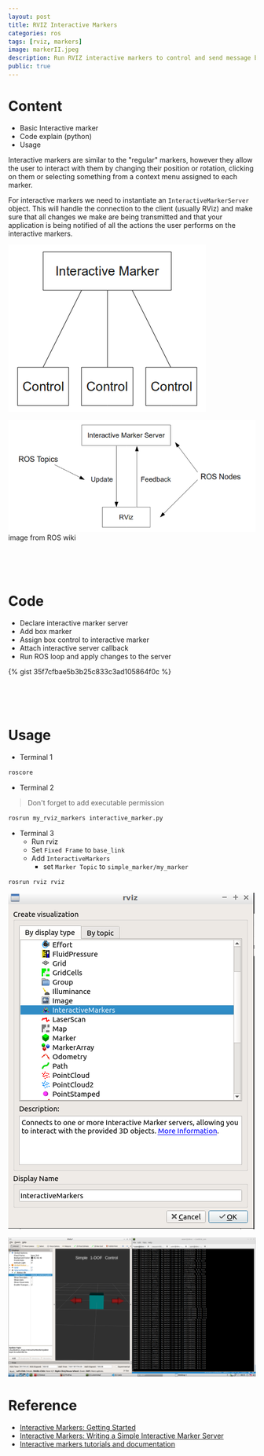 ```yaml
---
layout: post
title: RVIZ Interactive Markers
categories: ros
tags: [rviz, markers]
image: markerII.jpeg
description: Run RVIZ interactive markers to control and send message back from rviz control to your robots
public: true
---
```

# Content
- Basic Interactive marker
- Code explain (python)
- Usage
  
Interactive markers are similar to the "regular" markers, however they allow the user to interact with them by changing their position or rotation, clicking on them or selecting something from a context menu assigned to each marker.

For interactive markers we need to instantiate an `InteractiveMarkerServer` object. This will handle the connection to the client (usually RViz) and make sure that all changes we make are being transmitted and that your application is being notified of all the actions the user performs on the interactive markers. 

![](/images/2019-06-22-14-29-40.png)

![](/images/2019-06-21-18-54-21.png)
image from ROS wiki

&nbsp;  
&nbsp;  
&nbsp;  
# Code
- Declare interactive marker server
- Add box marker
- Assign box control to interactive marker
- Attach interactive server callback
- Run ROS loop and apply changes to the server  

{% gist 35f7cfbae5b3b25c833c3ad105864f0c %}


&nbsp;  
&nbsp;  
&nbsp;  
# Usage
- Terminal 1

```bash
roscore
```

- Terminal 2
> Don't forget to add executable permission
```bash
rosrun my_rviz_markers interactive_marker.py
```

- Terminal 3
  - Run rviz
  - Set `Fixed Frame` to `base_link`
  - Add `InteractiveMarkers`
    - set `Marker Topic` to `simple_marker/my_marker`

```bash
rosrun rviz rviz
```
![](/images/2019-06-21-19-34-17.png)

![](/images/2019-06-22-08-36-10.png)



# Reference
- [Interactive Markers: Getting Started](http://wiki.ros.org/rviz/Tutorials/Interactive%20Markers%3A%20Getting%20Started)
- [Interactive Markers: Writing a Simple Interactive Marker Server](http://wiki.ros.org/rviz/Tutorials/Interactive%20Markers%3A%20Writing%20a%20Simple%20Interactive%20Marker%20Server)
- [Interactive markers tutorials and documentation](https://github.com/cse481sp17/cse481c/wiki/Lab-13:-Creating-Interactive-Visualizations-in-RViz-using-InteractiveMarkers)